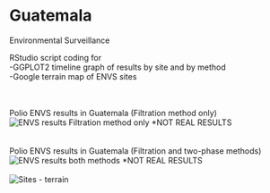 # Guatemala
Environmental Surveillance <br>

RStudio script coding for  <br>
-GGPLOT2 timeline graph of results by site and by method <br>
-Google terrain map of ENVS sites <br>

<br><br>
Polio ENVS results in Guatemala (Filtration method only)<br>
![ENVS results Filtration method only](https://raw.githubusercontent.com/kimkimroll/Polio-Environmental-Surveillance-in-Guatemala/master/k_script_envs_filtration_GTM.png)
*NOT REAL RESULTS <br>
 <br><br>
 Polio ENVS results in Guatemala (Filtration and two-phase methods)<br>
![ENVS results both methods](https://raw.githubusercontent.com/kimkimroll/Guatemala_environmental_surveillance/199468c3a84f689bb47f49c176c89fa1c3fbe068/envs_results_both_methods.png)
*NOT REAL RESULTS <br>
 <br>
![Sites - terrain](https://raw.githubusercontent.com/kimkimroll/Polio-Environmental-Surveillance-in-Guatemala/c7ca1195ade6eb42458ec4c4e8fdaefea7857538/gmap3.png)
